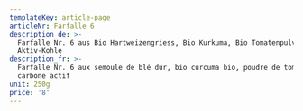 ```yaml
---
templateKey: article-page
articleNr: Farfalle 6
description_de: >-
  Farfalle Nr. 6 aus Bio Hartweizengriess, Bio Kurkuma, Bio Tomatenpulver,
  Aktiv-Kohle
description_fr: >-
  Farfalle Nr. 6 aux semoule de blé dur, bio curcuma bio, poudre de tomate bio,
  carbone actif
unit: 250g
price: '8'
---
```


